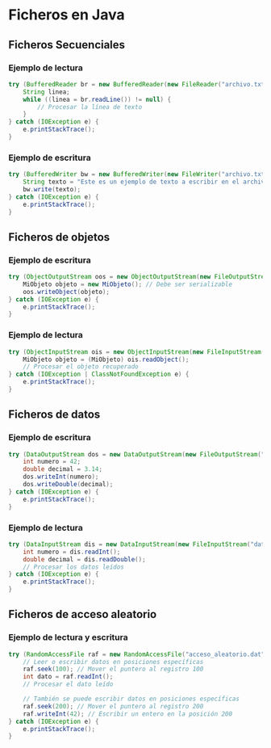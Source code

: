 # Ficheros en Java

## Ficheros Secuenciales
### Ejemplo de lectura
```java
try (BufferedReader br = new BufferedReader(new FileReader("archivo.txt"))) {
    String linea;
    while ((linea = br.readLine()) != null) {
        // Procesar la línea de texto
    }
} catch (IOException e) {
    e.printStackTrace();
}
```

### Ejemplo de escritura
```java
try (BufferedWriter bw = new BufferedWriter(new FileWriter("archivo.txt"))) {
    String texto = "Este es un ejemplo de texto a escribir en el archivo.";
    bw.write(texto);
} catch (IOException e) {
    e.printStackTrace();
}
```

## Ficheros de objetos
### Ejemplo de escritura
```java
try (ObjectOutputStream oos = new ObjectOutputStream(new FileOutputStream("objetos.dat"))) {
    MiObjeto objeto = new MiObjeto(); // Debe ser serializable
    oos.writeObject(objeto);
} catch (IOException e) {
    e.printStackTrace();
}
```

### Ejemplo de lectura
```java
try (ObjectInputStream ois = new ObjectInputStream(new FileInputStream("objetos.dat"))) {
    MiObjeto objeto = (MiObjeto) ois.readObject();
    // Procesar el objeto recuperado
} catch (IOException | ClassNotFoundException e) {
    e.printStackTrace();
}
```

## Ficheros de datos

### Ejemplo de escritura
```java
try (DataOutputStream dos = new DataOutputStream(new FileOutputStream("datos.bin"))) {
    int numero = 42;
    double decimal = 3.14;
    dos.writeInt(numero);
    dos.writeDouble(decimal);
} catch (IOException e) {
    e.printStackTrace();
}
```

### Ejemplo de lectura
```java
try (DataInputStream dis = new DataInputStream(new FileInputStream("datos.bin"))) {
    int numero = dis.readInt();
    double decimal = dis.readDouble();
    // Procesar los datos leídos
} catch (IOException e) {
    e.printStackTrace();
}
```
## Ficheros de acceso aleatorio
### Ejemplo de lectura y escritura
```java
try (RandomAccessFile raf = new RandomAccessFile("acceso_aleatorio.dat", "rw")) {
    // Leer o escribir datos en posiciones específicas
    raf.seek(100); // Mover el puntero al registro 100
    int dato = raf.readInt();
    // Procesar el dato leído

    // También se puede escribir datos en posiciones específicas
    raf.seek(200); // Mover el puntero al registro 200
    raf.writeInt(42); // Escribir un entero en la posición 200
} catch (IOException e) {
    e.printStackTrace();
}
```